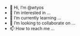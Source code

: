 - 👋 Hi, I’m @wtyos
- 👀 I’m interested in ...
- 🌱 I’m currently learning ...
- 💞️ I’m looking to collaborate on ...
- 📫 How to reach me ...

<!---
wtyos/wtyos is a ✨ special ✨ repository because its `README.md` (this file) appears on your GitHub profile.
You can click the Preview link to take a look at your changes.
--->
